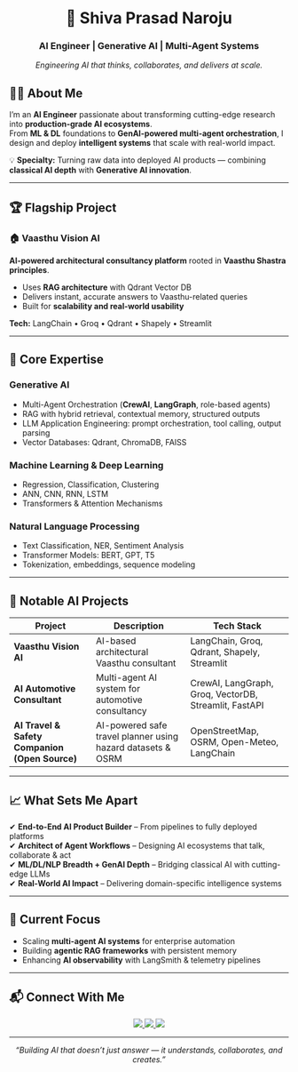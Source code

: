 <!-- Profile Header -->
<h1 align="center">🚀 Shiva Prasad Naroju</h1>

<h3 align="center">AI Engineer | Generative AI | Multi-Agent Systems</h3>

<p align="center">
    <em>Engineering AI that thinks, collaborates, and delivers at scale.</em>
</p>

## 👨‍💻 About Me
I’m an **AI Engineer** passionate about transforming cutting-edge research into **production-grade AI ecosystems**.  
From **ML & DL** foundations to **GenAI-powered multi-agent orchestration**, I design and deploy **intelligent systems** that scale with real-world impact.

💡 **Specialty:** Turning raw data into deployed AI products — combining **classical AI depth** with **Generative AI innovation**.

---

## 🏆 Flagship Project

### 🏠 Vaasthu Vision AI
**AI-powered architectural consultancy platform** rooted in **Vaasthu Shastra principles**.  
- Uses **RAG architecture** with Qdrant Vector DB  
- Delivers instant, accurate answers to Vaasthu-related queries  
- Built for **scalability and real-world usability**  

**Tech:** LangChain • Groq • Qdrant • Shapely • Streamlit

---

## 🧠 Core Expertise

### **Generative AI**
- Multi-Agent Orchestration (**CrewAI**, **LangGraph**, role-based agents)
- RAG with hybrid retrieval, contextual memory, structured outputs  
- LLM Application Engineering: prompt orchestration, tool calling, output parsing  
- Vector Databases: Qdrant, ChromaDB, FAISS

### **Machine Learning & Deep Learning**
- Regression, Classification, Clustering  
- ANN, CNN, RNN, LSTM  
- Transformers & Attention Mechanisms  

### **Natural Language Processing**
- Text Classification, NER, Sentiment Analysis  
- Transformer Models: BERT, GPT, T5  
- Tokenization, embeddings, sequence modeling

---

## 🚀 Notable AI Projects

| Project | Description | Tech Stack |
|---------|-------------|------------|
| **Vaasthu Vision AI** | AI-based architectural Vaasthu consultant | LangChain, Groq, Qdrant, Shapely, Streamlit |
| **AI Automotive Consultant** | Multi-agent AI system for automotive consultancy | CrewAI, LangGraph, Groq, VectorDB, Streamlit, FastAPI |
| **AI Travel & Safety Companion (Open Source)** | AI-powered safe travel planner using hazard datasets & OSRM | OpenStreetMap, OSRM, Open-Meteo, LangChain |

---

## 📈 What Sets Me Apart
✔ **End-to-End AI Product Builder** – From pipelines to fully deployed platforms  
✔ **Architect of Agent Workflows** – Designing AI ecosystems that talk, collaborate & act  
✔ **ML/DL/NLP Breadth + GenAI Depth** – Bridging classical AI with cutting-edge LLMs  
✔ **Real-World AI Impact** – Delivering domain-specific intelligence systems  

---

## 🌱 Current Focus
- Scaling **multi-agent AI systems** for enterprise automation  
- Building **agentic RAG frameworks** with persistent memory  
- Enhancing **AI observability** with LangSmith & telemetry pipelines  

---

## 📬 Connect With Me

<p align="center">
    <a href="https://www.linkedin.com/in/shiva-prasad-naroju-4772a6184/">
        <img src="https://img.shields.io/badge/LinkedIn-Connect-blue?logo=linkedin" />
    </a>
    <a href="https://github.com/Shiva-Prasad-Naroju">
        <img src="https://img.shields.io/badge/GitHub-Follow-black?logo=github" />
    </a>
    <a href="mailto:shivanaroju26@gmail.com">
        <img src="https://img.shields.io/badge/Email-Contact-red?logo=gmail" />
    </a>
</p>

---

<p align="center">
    <em>“Building AI that doesn’t just answer — it understands, collaborates, and creates.”</em>
</p>
